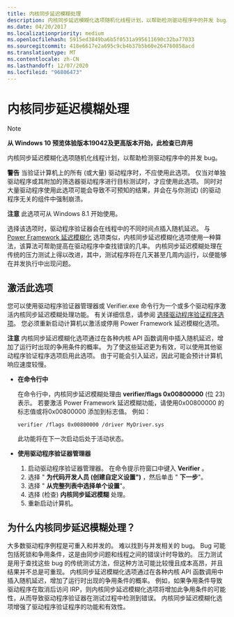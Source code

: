 ```yaml
---
title: 内核同步延迟模糊处理
description: 内核同步延迟模糊化选项随机化线程计划，以帮助检测驱动程序中的并发 bug。
ms.date: 04/20/2017
ms.localizationpriority: medium
ms.openlocfilehash: 5915ed3849ba6b5f0531a995611690c32ba77033
ms.sourcegitcommit: 418e6617e2a695c9cb4b37b5b60e264760858acd
ms.translationtype: MT
ms.contentlocale: zh-CN
ms.lasthandoff: 12/07/2020
ms.locfileid: "96806473"
---
```

# <a name="kernel-synchronization-delay-fuzzing"></a>内核同步延迟模糊处理

>[!Note]
> **从 Windows 10 预览体验版本19042及更高版本开始，此检查已弃用**

内核同步延迟模糊化选项随机化线程计划，以帮助检测驱动程序中的并发 bug。

**警告**  当验证计算机上的所有 (或大量) 驱动程序时，不应使用此选项。 仅当对单独驱动程序或其附加的筛选器驱动程序进行目标测试时，才应使用此选项。 同时对大量驱动程序使用此选项可能会导致不可预知的结果，并会在与你测试)  (的驱动程序无关的组件中强制崩溃。

 

**注意**  此选项可从 Windows 8.1 开始使用。

 

选择该选项时，驱动程序验证器会在线程中的不同时间点插入随机延迟。 与 [Power Framework 延迟模糊化](concurrency-stress-test.md) 选项类似，内核同步延迟模糊化选项使用一种算法，该算法可帮助提高在驱动程序中查找错误的几率。 内核同步延迟模糊处理在传统的压力测试上得以改进，其中，测试程序将在几天甚至几周内运行，以便能够在并发执行中出现问题。

## <a name="span-idactivating_this_optionspanspan-idactivating_this_optionspanspan-idactivating_this_optionspanactivating-this-option"></a><span id="Activating_this_option"></span><span id="activating_this_option"></span><span id="ACTIVATING_THIS_OPTION"></span>激活此选项


您可以使用驱动程序验证器管理器或 Verifier.exe 命令行为一个或多个驱动程序激活内核同步延迟模糊处理功能。 有关详细信息，请参阅 [选择驱动程序验证程序选项](selecting-driver-verifier-options.md)。 您必须重新启动计算机以激活或停用 Power Framework 延迟模糊化选项。

**注意**  内核同步延迟模糊化选项通过在各种内核 API 函数调用中插入随机延迟，增加了运行时出现的争用条件的概率。 为了使这些延迟更为有效，可以使用其他驱动程序验证程序选项启用此选项。 由于可能会引入延迟，因此可能会预计计算机响应速度较慢。

 

-   **在命令行中**

    在命令行中，内核同步延迟模糊处理由 **verifier/flags 0x00800000** (位 23) 表示。 若要激活 Power Framework 延迟模糊功能，请使用0x00800000 的标志值或将0x00800000 添加到标志值。 例如：

    ```
    verifier /flags 0x00800000 /driver MyDriver.sys
    ```

    此功能将在下一次启动后处于活动状态。

-   **使用驱动程序验证器管理器**

    1.  启动驱动程序验证器管理器。 在命令提示符窗口中键入 **Verifier** 。
    2.  选择 " **为代码开发人员 (创建自定义设置")** ，然后单击 " **下一步**"。
    3.  选择 " **从完整列表中选择单个设置**"。
    4.  选择 (检查) **内核同步延迟模糊** 处理。
    5.  重新启动计算机。

## <a name="span-idwhy_kernel_synchronization_delay_fuzzing_spanspan-idwhy_kernel_synchronization_delay_fuzzing_spanspan-idwhy_kernel_synchronization_delay_fuzzing_spanwhy-kernel-synchronization-delay-fuzzing"></a><span id="Why_Kernel_synchronization_delay_fuzzing_"></span><span id="why_kernel_synchronization_delay_fuzzing_"></span><span id="WHY_KERNEL_SYNCHRONIZATION_DELAY_FUZZING_"></span>为什么内核同步延迟模糊处理？


大多数驱动程序例程是可重入和并发的。 难以找到与并发相关的 bug。 Bug 可能包括死锁和争用条件，这是由同步问题和线程之间的错误计时导致的。 压力测试是用于查找这些 bug 的传统测试方法，但这种方法可能比较慢且成本高昂，并且结果并不总是可重现。 内核同步延迟模糊化选项通过在各种内核 API 函数调用中插入随机延迟，增加了运行时出现的争用条件的概率。 例如，如果争用条件导致驱动程序在取消后访问 IRP，则内核同步延迟模糊化选项将增加此争用条件的可能性，从而导致驱动程序验证器在测试过程中检测到错误。 内核同步延迟模糊化选项增强了驱动程序验证程序的功能和有效性。

 

 






